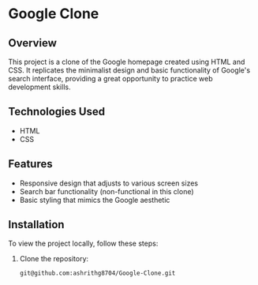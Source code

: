 # Google Clone

## Overview
This project is a clone of the Google homepage created using HTML and CSS. It replicates the minimalist design and basic functionality of Google's search interface, providing a great opportunity to practice web development skills.

## Technologies Used
- HTML
- CSS

## Features
- Responsive design that adjusts to various screen sizes
- Search bar functionality (non-functional in this clone)
- Basic styling that mimics the Google aesthetic

## Installation
To view the project locally, follow these steps:

1. Clone the repository:
   ```bash
   git@github.com:ashrithg8704/Google-Clone.git
